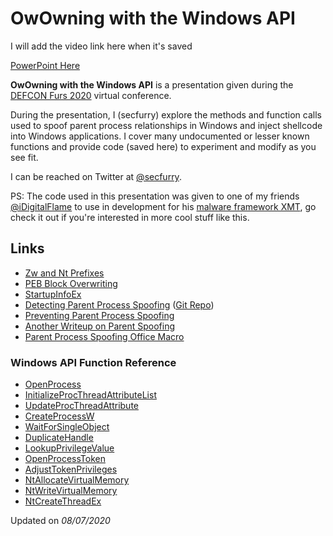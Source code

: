 # OwOwning with the Windows API

I will add the video link here when it's saved

[PowerPoint Here](https://github.com/secfurry/OwOwningTheWinAPI/raw/master/Slides.pdf)

**OwOwning with the Windows API** is a presentation given during the [DEFCON Furs 2020](https://2020.dcfurs.com) virtual conference.

During the presentation, I (secfurry) explore the methods and function calls used to spoof parent process relationships in Windows and inject shellcode into Windows applications.
I cover many undocumented or lesser known functions and provide code (saved here) to experiment and modify as you see fit.

I can be reached on Twitter at [@secfurry](https://twitter.com/secfurry).

PS: The code used in this presentation was given to one of my friends [@iDigitalFlame](https://twitter.com/iDigitalFlame) to use in development for his [malware framework XMT](https://github.com/iDigitalFlame/xmt), go check it out if you're interested in more cool stuff like this.

## Links

- [Zw and Nt Prefixes](https://docs.microsoft.com/en-us/windows-hardware/drivers/kernel/what-does-the-zw-prefix-mean-)
- [PEB Block Overwriting](https://blog.xpnsec.com/how-to-argue-like-cobalt-strike/)
- [StartupInfoEx](https://docs.microsoft.com/en-us/windows/win32/api/winbase/ns-winbase-startupinfoexa)
- [Detecting Parent Process Spoofing](https://blog.f-secure.com/detecting-parent-pid-spoofing/) ([Git Repo](https://github.com/countercept/ppid-spoofing))
- [Preventing Parent Process Spoofing](https://docs.microsoft.com/en-us/windows/win32/api/processthreadsapi/nf-processthreadsapi-updateprocthreadattribute#remarks)
- [Another Writeup on Parent Spoofing](https://blog.didierstevens.com/2009/11/22/quickpost-selectmyparent-or-playing-with-the-windows-process-tree/)
- [Parent Process Spoofing Office Macro](https://github.com/christophetd/spoofing-office-macro)

### Windows API Function Reference

- [OpenProcess](https://docs.microsoft.com/en-us/windows/win32/api/processthreadsapi/nf-processthreadsapi-openprocess)
- [InitializeProcThreadAttributeList](https://docs.microsoft.com/en-us/windows/win32/api/processthreadsapi/nf-processthreadsapi-initializeprocthreadattributelist)
- [UpdateProcThreadAttribute](https://docs.microsoft.com/en-us/windows/win32/api/processthreadsapi/nf-processthreadsapi-updateprocthreadattribute)
- [CreateProcessW](https://docs.microsoft.com/en-us/windows/win32/api/processthreadsapi/nf-processthreadsapi-createprocessw)
- [WaitForSingleObject](https://docs.microsoft.com/en-us/windows/win32/api/synchapi/nf-synchapi-waitforsingleobject)
- [DuplicateHandle](https://docs.microsoft.com/en-us/windows/win32/api/handleapi/nf-handleapi-duplicatehandle)
- [LookupPrivilegeValue](https://docs.microsoft.com/en-us/windows/win32/api/winbase/nf-winbase-lookupprivilegevaluea)
- [OpenProcessToken](https://docs.microsoft.com/en-us/windows/win32/api/processthreadsapi/nf-processthreadsapi-openprocesstoken)
- [AdjustTokenPrivileges](https://docs.microsoft.com/en-us/windows/win32/api/securitybaseapi/nf-securitybaseapi-adjusttokenprivileges)
- [NtAllocateVirtualMemory](https://docs.microsoft.com/en-us/windows-hardware/drivers/ddi/ntifs/nf-ntifs-ntallocatevirtualmemory)
- [NtWriteVirtualMemory](http://www.codewarrior.cn/ntdoc/winnt/mm/NtWriteVirtualMemory.htm)
- [NtCreateThreadEx](https://securityxploded.com/ntcreatethreadex.php)

Updated on *08/07/2020*

